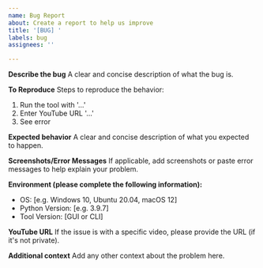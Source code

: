 ```yaml
---
name: Bug Report
about: Create a report to help us improve
title: '[BUG] '
labels: bug
assignees: ''

---
```


**Describe the bug**
A clear and concise description of what the bug is.

**To Reproduce**
Steps to reproduce the behavior:
1. Run the tool with '...'
2. Enter YouTube URL '...'
3. See error

**Expected behavior**
A clear and concise description of what you expected to happen.

**Screenshots/Error Messages**
If applicable, add screenshots or paste error messages to help explain your problem.

**Environment (please complete the following information):**
 - OS: [e.g. Windows 10, Ubuntu 20.04, macOS 12]
 - Python Version: [e.g. 3.9.7]
 - Tool Version: [GUI or CLI]

**YouTube URL**
If the issue is with a specific video, please provide the URL (if it's not private).

**Additional context**
Add any other context about the problem here.
